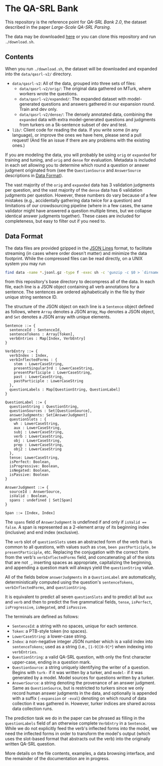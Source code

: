 # The QA-SRL Bank

This repository is the reference point for *QA-SRL Bank 2.0*,
the dataset described in the paper _Large-Scale QA-SRL Parsing_.

The data may be downloaded [here](http://qasrl.org/data/qasrl-v2.tar) or you can clone this
repository and run `./download.sh`.

## Contents

When you run `./download.sh`, the dataset will be downloaded and expanded into the `data/qasrl-v2/`
directory.

* `data/qasrl-v2`: All of the data, grouped into three sets of files:
    * `data/qasrl-v2/orig/`: The original data gathered on MTurk, where workers wrote the questions.
    * `data/qasrl-v2/expanded/`: The expanded dataset with model-generated questions and answers gathered in
    our expansion round. Train and dev only.
    * `data/qasrl-v2/dense/`: The densely annotated data, combining the `expanded` data with extra
    model-generated questions and judgments from turkers on a 5k-sentence subset of dev and test.
* `lib/`: Client code for reading the data. If you write some (in any language),
  or improve the ones we have here, please send a pull request! (And file an issue if there are any
  problems with the existing ones.)

If you are modeling the data, you will probably be using `orig` or `expanded` for training and
tuning, and `orig` and `dense` for evaluation.
Metadata is included in each set allowing you to determine which round a question or answer judgment
originated from (see the `QuestionSource` and `AnswerSource` descriptions in
[Data Format](#data-format)).

The vast majority of the `orig` and `expanded` data has 3 validation judgments per question,
and the vast majority of the `dense` data has 6 validation judgments per question.
However, these numbers do vary because of a few mistakes (e.g., accidentally gathering data twice
for a question) and limitations of our crowdsourcing pipeline (where in a few cases, the same
validator might have answered a question multiple times, but we collapse identical answer judgments
together).  These cases are included for completeness, but easy to filter out if you need to.

## Data Format

The data files are provided gzipped in the [JSON Lines](http://jsonlines.org/) format, to facilitate
streaming (in cases where order doesn't matter) and minimize the data footprint.
While the compressed files can be read directly, on a UNIX system you may run
```bash
find data -name *.jsonl.gz -type f -exec sh -c 'gunzip -c $0 > `dirname "$0"`/`basename "$0" .gz`' '{}' \;
```
from this repository's base directory to decompress all of the data.
In each file, each line is a JSON object containing all verb annotations for a sentence.
The sentences are ordered alphabetically in the file by their unique string sentence ID.

The structure of the JSON object on each line is a `Sentence` object defined as follows, where
`Array` denotes a JSON array,
`Map` denotes a JSON object, and
`Set` denotes a JSON array with unique elements.

```
Sentence ::= {
  sentenceId : SentenceId,
  sentenceTokens : Array[Token],
  verbEntries : Map[Index, VerbEntry]
}

VerbEntry ::= {
  verbIndex : Index,
  verbInflectedForms : {
    stem : LowerCaseString,
    presentSingular3rd : LowerCaseString,
    presentParticiple : LowerCaseString,
    past : LowerCaseString,
    pastParticiple : LowerCaseString
  },
  questionLabels : Map[QuestionString, QuestionLabel]
}

QuestionLabel ::= {
  questionString : QuestionString,
  questionSources : Set[QuestionSource],
  answerJudgments: Set[AnswerJudgment]
  questionSlots : {
    wh : LowerCaseString,
    aux : LowerCaseString,
    subj : LowerCaseString,
    verb : LowerCaseString,
    obj : LowerCaseString,
    prep : LowerCaseString,
    obj2 : LowerCaseString
  },
  tense: LowerCaseString,
  isPerfect: Boolean,
  isProgressive: Boolean,
  isNegated: Boolean,
  isPassive: Boolean
}

AnswerJudgment ::= {
  sourceId : AnswerSource,
  isValid : Boolean,
  spans : undefined | Set[Span]
}

Span ::= [Index, Index]
```

The `spans` field of `AnswerJudgment` is undefined if and only if
`isValid == false`. A span is represented as a 2-element array of its beginning
index (inclusive) and end index (exclusive).

The `verb` slot of `questionSlots` uses an abstracted form of the verb that is
common to all questions, with values such as `stem`, `been pastParticiple`,
`be presentParticiple`, etc.
Replacing the conjugation with the correct form from the verb's `verbInflectedForms` field, and
concatenating all of the slots that are not `_`, inserting spaces as appropriate, capitalizing the
beginning, and appending a question mark will always yield the `questionString` value.

All of the fields below `answerJudgments` in a `QuestionLabel` are automatically, deterministically
computed using the question's `sentenceTokens`, `verbInflectedForms`, and `questionString`.

It is equivalent to predict all seven `questionSlots` and to predict all but `aux` and `verb` and
then to predict the five grammatical fields, `tense`, `isPerfect`, `isProgressive`, `isNegated`, and
`isPassive`.

The terminals are defined as follows:

* `SentenceId`: a string with no spaces, unique for each sentence.
* `Token`: a PTB-style token (no spaces).
* `LowerCaseString`: a lower-case string.
* `Index`: a non-negative integer JSON number which is a valid index into `sentenceTokens`;
  used as a string (i.e., `[1-9][0-9]*`) when indexing into `verbEntries`.
* `QuestionString`: a valid QA-SRL question, with only the first character upper-case, ending in a
question mark.
* `QuestionSource`: a string uniquely identifying the writer of a question.
Begins with `turk-` if it was written by a turker, and `model-` if it was
generated by a model. Model sources for questions written by a turker.
* `AnswerSource`: a string denoting the provenance of an answer judgment. Same as `QuestionSource`,
but is restricted to turkers since we only record human answer judgments in the data, and
optionally is appended with a suffix (`-expansion` or `-eval`) denoting on which round of data
collection it was gathered in. However, turker indices are shared across data collection runs.

The prediction task we do in the paper can be phrased as filling in the `questionLabels` field of an
otherwise complete `VerbEntry` in a `Sentence`. While we do not explicitly feed the verb's inflected
forms into the model, we need the inflected forms in order to transform the model's output (which
uses the slot-based format that abstracts out the verb) into the originally written QA-SRL question.

More details on the file contents, examples, a data browsing interface, and the remainder of the
documentation are in progress.
